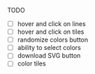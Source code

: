 TODO

- [ ] hover and click on lines
- [ ] hover and click on tiles
- [ ] randomize colors button
- [ ] ability to select colors
- [ ] download SVG button
- [ ] color tiles

